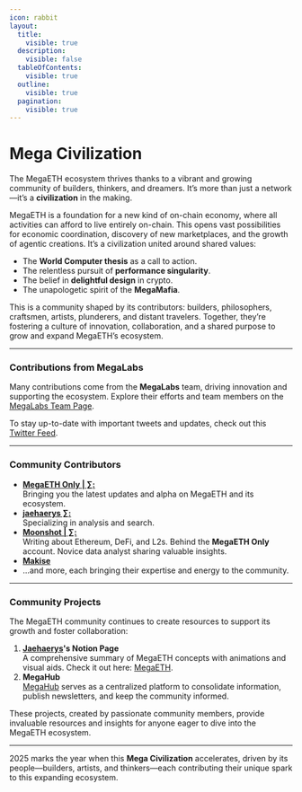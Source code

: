 ```yaml
---
icon: rabbit
layout:
  title:
    visible: true
  description:
    visible: false
  tableOfContents:
    visible: true
  outline:
    visible: true
  pagination:
    visible: true
---
```


# Mega Civilization

The MegaETH ecosystem thrives thanks to a vibrant and growing community of builders, thinkers, and dreamers. It’s more than just a network—it’s a **civilization** in the making.

MegaETH is a foundation for a new kind of on-chain economy, where all activities can afford to live entirely on-chain. This opens vast possibilities for economic coordination, discovery of new marketplaces, and the growth of agentic creations. It’s a civilization united around shared values:

* The **World Computer thesis** as a call to action.
* The relentless pursuit of **performance singularity**.
* The belief in **delightful design** in crypto.
* The unapologetic spirit of the **MegaMafia**.

This is a community shaped by its contributors: builders, philosophers, craftsmen, artists, plunderers, and distant travelers. Together, they’re fostering a culture of innovation, collaboration, and a shared purpose to grow and expand MegaETH’s ecosystem.

***

### Contributions from MegaLabs

Many contributions come from the **MegaLabs** team, driving innovation and supporting the ecosystem. Explore their efforts and team members on the [MegaLabs Team Page](../introduction/megalabs.md).

To stay up-to-date with important tweets and updates, check out this [Twitter Feed](https://www.megahub.live/twitterfeed).

***

### Community Contributors

* [**MegaETH Only | ∑:**](https://x.com/Mega_Ecosystem)\
  Bringing you the latest updates and alpha on MegaETH and its ecosystem.
* [**jaehaerys ∑:**](https://x.com/key_aqbota)\
  Specializing in analysis and search.
* [**Moonshot | ∑:**](https://x.com/Moonshot211)\
  Writing about Ethereum, DeFi, and L2s. Behind the **MegaETH Only** account. Novice data analyst sharing valuable insights.
* [**Makise**](https://x.com/mvkise)
* ...and more, each bringing their expertise and energy to the community.

***

### **Community Projects**

The MegaETH community continues to create resources to support its growth and foster collaboration:

1. [**Jaehaerys**](https://x.com/key_aqbota)**'s Notion Page**\
   A comprehensive summary of MegaETH concepts with animations and visual aids. Check it out here: [MegaETH](https://jaehaerys.notion.site/MegaETH-1472bc05039d80caaba9ea708fee4806).
2. **MegaHub**\
   [MegaHub](https://www.megahub.live/) serves as a centralized platform to consolidate information, publish newsletters, and keep the community informed.

These projects, created by passionate community members, provide invaluable resources and insights for anyone eager to dive into the MegaETH ecosystem.

***

2025 marks the year when this **Mega Civilization** accelerates, driven by its people—builders, artists, and thinkers—each contributing their unique spark to this expanding ecosystem.
